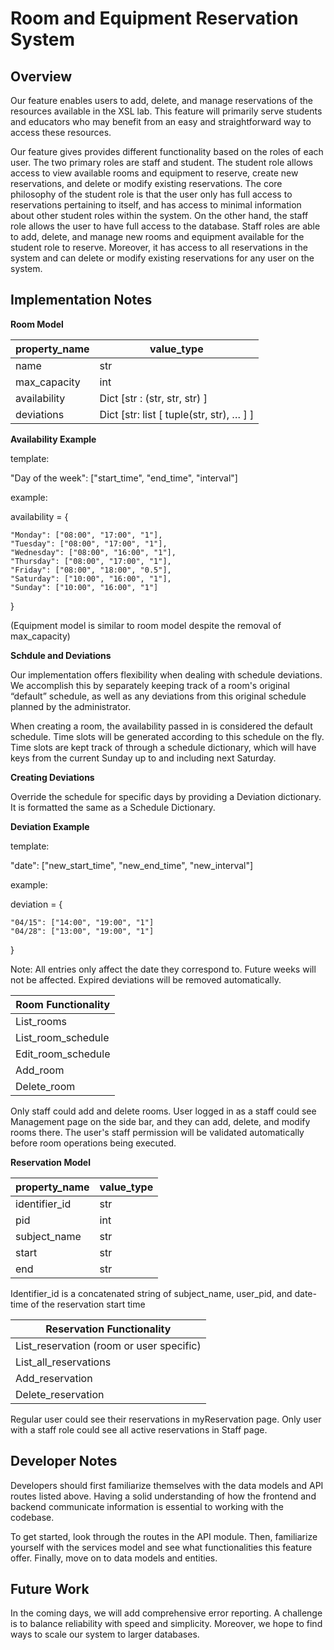 # Room and Equipment Reservation System

## Overview
Our feature enables users to add, delete, and manage reservations of the resources available in the XSL lab. This feature will primarily serve students and educators who may benefit from an easy and straightforward way to access these resources. 

Our feature gives provides different functionality based on the roles of each user. The two primary roles are staff and student. The student role allows access to view available rooms and equipment to reserve, create new reservations, and delete or modify existing reservations. The core philosophy of the student role is that the user only has full access to reservations pertaining to itself, and has access to minimal information about other student roles within the system. On the other hand, the staff role allows the user to have full access to the database. Staff roles are able to add, delete, and manage new rooms and equipment available for the student role to reserve. Moreover, it has access to all reservations in the system and can delete or modify existing reservations for any user on the system. 

## Implementation Notes
**Room Model**

| property_name | value_type                               |
|---------------|------------------------------------------|
| name          | str                                      |
| max_capacity  | int                                      |
| availability  | Dict [str : (str, str, str) ]            |
| deviations    | Dict [str: list [ tuple(str, str), … ] ] |

**Availability Example**

template:

"Day of the week": ["start_time", "end_time", "interval"]

example:

availability = {

    "Monday": ["08:00", "17:00", "1"],
    "Tuesday": ["08:00", "17:00", "1"],
    "Wednesday": ["08:00", "16:00", "1"],
    "Thursday": ["08:00", "17:00", "1"],
    "Friday": ["08:00", "18:00", "0.5"],
    "Saturday": ["10:00", "16:00", "1"],
    "Sunday": ["10:00", "16:00", "1"]
}

(Equipment model is similar to room model despite the removal of max_capacity)

**Schdule and Deviations**

Our implementation offers flexibility when dealing with schedule deviations. We accomplish this by separately keeping track of a room's original “default” schedule, as well as any deviations from this original schedule planned by the administrator. 

When creating a room, the availability passed in is considered the default schedule. Time slots will be generated according to this schedule on the fly. Time slots are kept track of through a schedule dictionary, which will have keys from the current Sunday up to and including next Saturday. 

**Creating Deviations**

Override the schedule for specific days by providing a Deviation dictionary. It is formatted the same as a Schedule Dictionary. 

**Deviation Example**

template:

"date": ["new_start_time", "new_end_time", "new_interval"]

example:

deviation = {

    "04/15": ["14:00", "19:00", "1"]
    "04/28": ["13:00", "19:00", "1"]
}

Note: All entries only affect the date they correspond to. Future weeks will not be affected. Expired deviations will be removed automatically. 

| Room Functionality      |
|--------------------|
| List_rooms         |
| List_room_schedule |
| Edit_room_schedule |
| Add_room           |
| Delete_room        |

Only staff could add and delete rooms. User logged in as a staff could see Management page on the side bar, and they can add, delete, and modify rooms there. The user's staff permission will be validated automatically before room operations being executed. 

**Reservation Model**

| property_name | value_type |
|---------------|------------|
| identifier_id | str        |
| pid           | int        |
| subject_name  | str        |
| start         | str        |
| end           | str        |

Identifier_id is a concatenated string of subject_name, user_pid, and date-time of the reservation start time

| Reservation Functionality                            |
|------------------------------------------|
| List_reservation (room or user specific) |
| List_all_reservations                    |
| Add_reservation                          |
| Delete_reservation                       |

Regular user could see their reservations in myReservation page. Only user with a staff role could see all active reservations in Staff page.

## Developer Notes
Developers should first familiarize themselves with the data models and API routes listed above. Having a solid understanding of how the frontend and backend communicate information is essential to working with the codebase. 

To get started, look through the routes in the API module. Then, familiarize yourself with the services model and see what functionalities this feature offer. Finally, move on to data models and entities. 

## Future Work
In the coming days, we will add comprehensive error reporting. A challenge is to balance reliability with speed and simplicity. Moreover, we hope to find ways to scale our system to larger databases. 